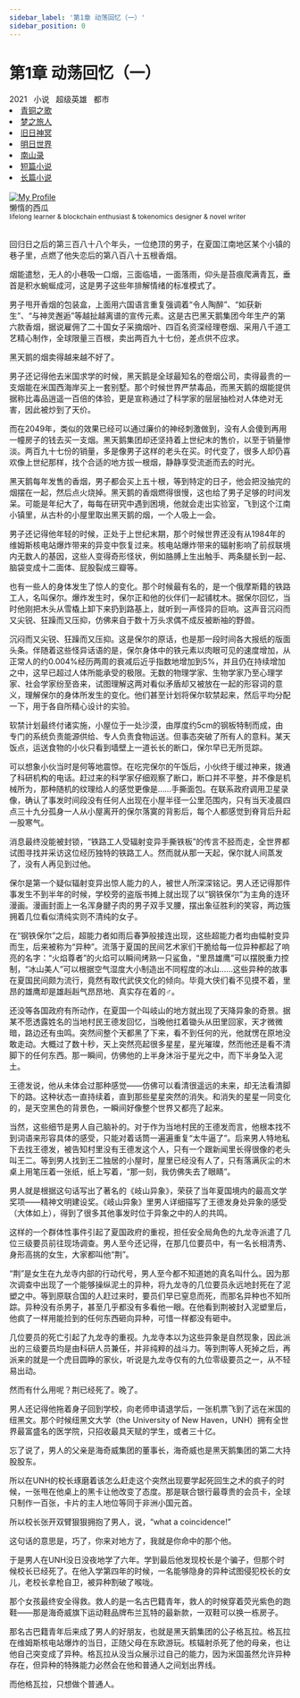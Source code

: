 ```yaml
---
sidebar_label: '第1章 动荡回忆（一）'
sidebar_position: 0
---
```


# 第1章 动荡回忆（一）

<nav class="navbar">
  <div class="navbar__inner">
    <div class="navbar__items">
      <span class="badge badge--info">2021</span>&nbsp;&nbsp;
      <span class="badge badge--primary">小说</span>&nbsp;&nbsp;
      <span class="badge badge--secondary">超级英雄</span>&nbsp;&nbsp;
      <span class="badge badge--secondary">都市</span>
    </div>
    <div class="navbar__items navbar__items--right">
      <li class="pills__item"><a href="/docs/Collection/song_of_ancient">青铜之歌</a></li>
      <li class="pills__item"><a href="/docs/Collection/dream_passenger">梦之旅人</a></li>
      <li class="pills__item"><a href="/docs/Collection/elder_gods">旧日神冥</a></li>
      <li class="pills__item"><a href="/docs/Collection/after_century">明日世界</a></li>
      <li class="pills__item"><a href="/docs/Collection/seeking_for_garden">南山录</a></li>
      <li class="pills__item"><a href="/docs/Collection/short_story">短篇小说</a></li>
      <li class="pills__item pills__item--active"><a href="/docs/Collection/soaga_series">长篇小说</a></li>
    </div>
  </div>
</nav><br />

<div class="avatar">
  <a
    class="avatar__photo-link avatar__photo avatar__photo--lg"
    href="https://twitter.com/jokenomicser">
    <img
      alt="My Profile"
      src="https://avatars.githubusercontent.com/u/47141170" />
  </a>
  <div class="avatar__intro">
    <div class="avatar__name">懒惰的西瓜</div>
    <small class="avatar__subtitle">
      lifelong learner & blockchain enthusiast & tokenomics designer & novel writer
    </small>
  </div>
</div><br />

回归日之后的第三百八十八个年头，一位绝顶的男子，在夏国江南地区某个小镇的巷子里，点燃了他失恋后的第八百八十五根香烟。

烟能遣愁，无人的小巷吸一口烟，三面临墙，一面落雨，仰头是苔痕爬满青瓦，垂首是积水蜿蜒成河，这是男子这些年排解情绪的标准模式了。

男子甩开香烟的包装盒，上面用六国语言重复强调着“令人陶醉”、“如获新生”、“与神灵邂逅”等越扯越离谱的宣传元素。这是古巴黑天鹅集团今年生产的第六款香烟，据说雇佣了二十国女子采摘烟叶、四百名资深经理卷烟、采用八千道工艺精心制作，全球限量三百根，卖出两百九十七份，差点供不应求。

黑天鹅的烟卖得越来越不好了。

男子还记得他去米国求学的时候，黑天鹅是全球最知名的卷烟公司，卖得最贵的一支烟能在米国西海岸买上一套别墅。那个时候世界严禁毒品，而黑天鹅的烟能提供据称比毒品逍遥一百倍的体验，更是宣称通过了科学家的层层抽检对人体绝对无害，因此被炒到了天价。

而在2049年，类似的效果已经可以通过廉价的神经刺激做到，没有人会傻到再用一幢房子的钱去买一支烟。黑天鹅集团却还坚持着上世纪末的售价，以至于销量惨淡。两百九十七份的销量，多是像男子这样的老头在买。时代变了，很多人却仍喜欢像上世纪那样，找个合适的地方拔一根烟，静静享受流逝而去的时光。

黑天鹅每年发售的香烟，男子都会买上五十根，等到特定的日子，他会把没抽完的烟摆在一起，然后点火烧掉。黑天鹅的香烟燃得很慢，这也给了男子足够的时间发呆。可能是年纪大了，每每在研究中遇到困境，他就会走出实验室，飞到这个江南小镇里，从古朴的小屋里取出黑天鹅的烟，一个人吸上一会。

男子还记得他年轻的时候，正处于上世纪末期，那个时候世界还没有从1984年的维姆斯核电站爆炸带来的异变中恢复过来。核电站爆炸带来的辐射影响了前叔联境内无数人的基因，这些人变得奇形怪状，例如胳膊上生出触手、两条腿长到一起、脑袋变成十二面体、屁股裂成三瓣等。

也有一些人的身体发生了惊人的变化。那个时候最有名的，是一个俄摩斯籍的铁路工人，名叫保尔。爆炸发生时，保尔正和他的伙伴们一起铺枕木。据保尔回忆，当时他刚把木头从雪橇上卸下来扔到路基上，就听到一声怪异的巨响。这声音沉闷而又尖锐、狂躁而又压抑，仿佛来自于数十万头求偶不成反被断袖的野兽。

沉闷而又尖锐、狂躁而又压抑。这是保尔的原话，也是那一段时间各大报纸的版面头条。伴随着这些怪异话语的是，保尔身体中的铁元素以肉眼可见的速度增加，从正常人的约0.004%经历两周的衰减后近乎指数地增加到5%，并且仍在持续增加之中，这早已超过人体所能承受的极限。无数的物理学家、生物学家乃至心理学家、社会学家纷至沓来，试图理解这两对看似矛盾却又被放在一起的形容词的意义，理解保尔的身体所发生的变化。他们甚至计划将保尔软禁起来，然后平均分配一下，用于各自所精心设计的实验。

软禁计划最终付诸实施，小屋位于一处沙漠，由厚度约5cm的钢板特制而成，由专门的系统负责能源供给、专人负责食物运送。但事态突破了所有人的意料。某天饭点，运送食物的小伙只看到墙壁上一道长长的断口，保尔早已无所觅踪。

可以想象小伙当时是何等地震惊。在吃完保尔的午饭后，小伙终于缓过神来，拨通了科研机构的电话。赶过来的科学家仔细观察了断口，断口并不平整，并不像是机械所为，那种随机的纹理给人的感觉更像是……手撕面包。在联系政府调用卫星录像，确认了事发时间段没有任何人出现在小屋半径一公里范围内，只有当天凌晨四点三十九分孤身一人从小屋离开的保尔落寞的背影后，每个人都感觉到脊背后升起一股寒气。

消息最终没能被封锁，“铁路工人受辐射变异手撕铁板”的传言不胫而走，全世界都试图寻找并采访这位经历独特的铁路工人。然而就从那一天起，保尔就人间蒸发了，没有人再见到过他。

保尔是第一个疑似辐射变异出惊人能力的人，被世人所深深铭记。男人还记得那件事发生不到半年的时候，学校旁的盗版书摊上就出现了以“钢铁保尔”为主角的连环漫画。漫画封面上一名浑身腱子肉的男子双手叉腰，摆出象征胜利的笑容，两边簇拥着几位看似清纯实则不清纯的女子。

在“钢铁保尔”之后，超能力者如雨后春笋般接连出现，这些超能力者均由幅射变异而生，后来被称为“异种”。流落于夏国的民间艺术家们干脆给每一位异种都起了响亮的名字：“火焰尊者”的火焰可以瞬间烤熟一只鲨鱼，“里昂雄鹰”可以摆脱重力控制，“冰山美人”可以根据空气湿度大小制造出不同程度的冰山……这些异种的故事在夏国民间颇为流行，竟然有取代武侠文化的倾向。毕竟大侠们看不见摸不着，里昂的雄鹰却是雄赳赳气昂昂地、真实存在着的♂。

还没等各国政府有所动作，在夏国一个叫岐山的地方就出现了天降异象的奇景。据某不愿透露姓名的当地村民王德发回忆，当晚他扛着锄头从田里回家，天才微微暗，路边还有虫鸣。突然间整个天都黑了下来，看不到任何的光，他就愣在原地没敢走动。大概过了数十秒，天上突然亮起很多星星，星光璀璨，然而他还是看不清脚下的任何东西。那一瞬间，仿佛他的上半身沐浴于星光之中，而下半身坠入泥土。

王德发说，他从未体会过那种感觉——仿佛可以看清很遥远的未来，却无法看清脚下的路。这种状态一直持续着，直到那些星星突然的消失。和消失的星星一同变化的，是天空黑色的背景色，一瞬间好像整个世界又都亮了起来。

当然，这些细节是男人自己脑补的。对于作为当地村民的王德发而言，他根本找不到词语来形容具体的感受，只能对着话筒一遍遍重复“太牛逼了”。后来男人特地私下去找王德发，被告知村里没有王德发这个人，只有一个跟新闻里长得很像的老头叫王二。等到男人找到王二独居的小屋时，屋里已经没有人了，只有落满灰尘的木桌上用笔压着一张纸，纸上写着，“那一刻，我仿佛失去了眼睛”。

男人就是根据这句话写出了著名的《岐山异象》，荣获了当年夏国境内的最高文学奖项——精神文明建设奖。《岐山异象》里男人详细描写了王德发身处异象的感受（大体如上），得到了很多其他事发时位于异象之中的人的共鸣。

这样的一个群体性事件引起了夏国政府的重视，担任安全局角色的九龙寺派遣了几位三级要员前往现场调查。男人至今还记得，在那几位要员中，有一名长相清秀、身形高挑的女生，大家都叫他“荆”。

“荆”是女生在九龙寺内部的行动代号，男人至今都不知道她的真名叫什么。因为那次调查中出现了一个能够操纵泥土的异种，将九龙寺的几位要员永远地封死在了泥塑之中。等到原联合国的人赶过来时，要员们早已窒息而死，而那名异种也不知所踪。异种没有杀男子，甚至几乎都没有多看他一眼。在他看到荆被封入泥塑里后，他疯了一样用能捡到的任何东西砸向异种，可惜一样都没有砸中。

几位要员的死亡引起了九龙寺的重视。九龙寺本以为这些异象是自然现象，因此派出的三级要员均是由科研人员兼任，并非纯粹的战斗力。等到荆等人死掉之后，再派来的就是一个虎目圆睁的家伙，听说是九龙寺仅有的九位零级要员之一，从不轻易出动。

然而有什么用呢？荆已经死了。晚了。

男人还记得他拖着身子回到学校，向老师申请退学后，一张机票飞到了远在米国的纽黑文。那个时候纽黑文大学（the University of New Haven，UNH）拥有全世界最富盛名的医学院，只招收最具天赋的学生，或者三十亿。

忘了说了，男人的父亲是海奇威集团的董事长，海奇威也是黑天鹅集团的第二大持股股东。

所以在UNH的校长琢磨着该怎么赶走这个突然出现要学起死回生之术的疯子的时候，一张甩在他桌上的黑卡让他改变了态度。那是联合银行最尊贵的会员卡，全球只制作一百张，卡片的主人地位等同于非洲小国元首。

所以校长张开双臂狠狠拥抱了男人，说，“what a coincidence!”

这句话的意思是，巧了，你来对地方了，我就是你命中的那个他。

于是男人在UNH没日没夜地学了六年。学到最后他发现校长是个骗子，但那个时候校长已经死了。在他入学第四年的时候，一名能够隐身的异种试图侵犯校长的女儿，老校长拿枪自卫，被异种割破了喉咙。

那个女孩最终安全得救。救人的是一名古巴籍青年，救人的时候穿着荧光紫色的跑鞋——那是海奇威旗下运动鞋品牌布兰瓦特的最新款，一双鞋可以换一栋房子。

那名古巴籍青年后来成了男人的好朋友，也就是黑天鹅集团的公子格瓦拉。格瓦拉在维姆斯核电站爆炸的当日，正随父母在东欧游玩。核辐射杀死了他的母亲，也让他自己突变成了异种。格瓦拉从没当众展示过自己的能力，因为米国虽然允许异种存在，但异种的特殊能力必然会在他和普通人之间划出界线。

而他格瓦拉，只想做个普通人。
